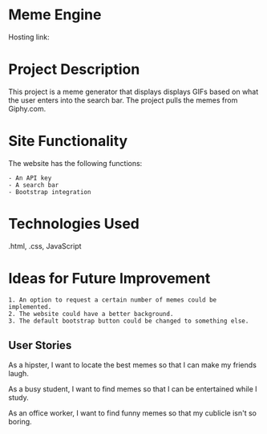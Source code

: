 # Meme Engine

Hosting link:

# Project Description

This project is a meme generator that displays displays GIFs based on what the user enters into the search bar. The project pulls the memes from Giphy.com.

# Site Functionality

The website has the following functions:

    - An API key
    - A search bar
    - Bootstrap integration

# Technologies Used

.html, .css, JavaScript

# Ideas for Future Improvement

    1. An option to request a certain number of memes could be implemented.
    2. The website could have a better background.
    3. The default bootstrap button could be changed to something else. 

## User Stories

As a hipster, I want to locate the best memes so that I can make my friends laugh.

As a busy student, I want to find memes so that I can be entertained while I study.

As an office worker, I want to find funny memes so that my cublicle isn't so boring.